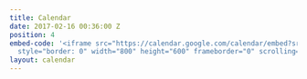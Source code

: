 ```yaml
---
title: Calendar
date: 2017-02-16 00:36:00 Z
position: 4
embed-code: '<iframe src="https://calendar.google.com/calendar/embed?src=jcindivisible%40gmail.com&ctz=America/New_York"
  style="border: 0" width="800" height="600" frameborder="0" scrolling="no"></iframe>'
layout: calendar
---
```


